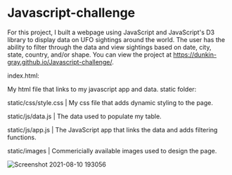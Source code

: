 # Javascript-challenge

For this project, I built a webpage using JavaScript and JavaScript's D3 library to display data on UFO sightings around the world. The user has the ability to filter through the data and view sightings based on date, city, state, country, and/or shape. You can view the project at https://dunkin-gray.github.io/Javascript-challenge/.

index.html:

My html file that links to my javascript app and data.
static folder:

static/css/style.css | My css file that adds dynamic styling to the page.

static/js/data.js | The data used to populate my table.

static/js/app.js | The JavaScript app that links the data and adds filtering functions.

static/images | Commericially available images used to design the page.

![Screenshot 2021-08-10 193056](https://user-images.githubusercontent.com/78669271/128960541-e03651e3-8ec1-44bf-80c9-8386d491fc72.png)
